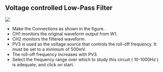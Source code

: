 Voltage controlled Low-Pass Filter
---

![](images/schematics/ad9833-lowpass.svg)

* Make the Connections as shown in the figure.
* CH1 monitors the original waveform output from W1.
* CH2 monitors the filtered waveform.
* PV3 is used as the voltage source that controls the roll-off frequency. It must be set to a minimum of 500mV.
* The roll-off frequency increases with PV3.
* Select the frequency range over which to study this circuit ( 10-1000Hz ) is adequate, and click on start.
